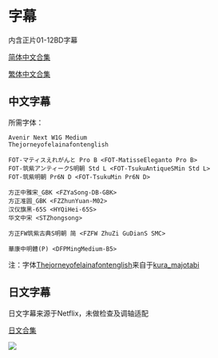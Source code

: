 # 字幕

内含正片01-12BD字幕

[简体中文合集](https://github.com/Nekomoekissaten-SUB/Nekomoekissaten-Storage/raw/master/Majotabi/Majotabi_BD_CHS.7z)

[繁体中文合集](https://github.com/Nekomoekissaten-SUB/Nekomoekissaten-Storage/raw/master/Majotabi/Majotabi_BD_CHT.7z)

## 中文字幕

所需字体：
```
Avenir Next W1G Medium
Thejorneyofelainafontenglish

FOT-マティスえれがんと Pro B <FOT-MatisseEleganto Pro B>
FOT-筑紫アンティークS明朝 Std L <FOT-TsukuAntiqueSMin Std L>
FOT-筑紫明朝 Pr6N D <FOT-TsukuMin Pr6N D>

方正中雅宋_GBK <FZYaSong-DB-GBK>
方正准圆_GBK <FZZhunYuan-M02>
汉仪旗黑-65S <HYQiHei-65S>
华文中宋 <STZhongsong>

方正FW筑紫古典S明朝 简 <FZFW ZhuZi GuDianS SMC>

華康中明體(P) <DFPMingMedium-B5>
```

注：字体[Thejorneyofelainafontenglish](https://github.com/Nekomoekissaten-SUB/Nekomoekissaten-Storage/raw/master/Majotabi/Thejorneyofelainafontenglish-Regular.ttf)来自于[kura_majotabi](https://twitter.com/kura_majotabi)

## 日文字幕

日文字幕来源于Netflix，未做检查及调轴适配

[日文合集](https://github.com/Nekomoekissaten-SUB/Nekomoekissaten-Storage/raw/master/Majotabi/Majotabi_JPN.7z)

![](https://nekomoe.pages.dev/images/2020-10/majotabi1.jpg)